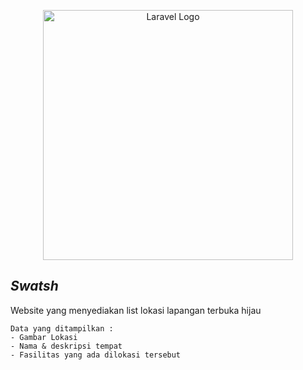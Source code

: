 <p align="center"><a href="https://laravel.com" target="_blank"><img src="https://raw.githubusercontent.com/laravel/art/master/logo-lockup/5%20SVG/2%20CMYK/1%20Full%20Color/laravel-logolockup-cmyk-red.svg" width="400" alt="Laravel Logo"></a></p> 

## <i>Swatsh</i>
Website yang menyediakan list lokasi lapangan terbuka hijau
```
Data yang ditampilkan :
- Gambar Lokasi
- Nama & deskripsi tempat
- Fasilitas yang ada dilokasi tersebut
```
